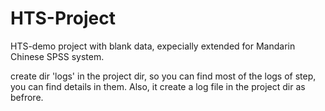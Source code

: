 # HTS-Project
HTS-demo project with blank data, expecially extended for Mandarin Chinese SPSS system.  

create dir 'logs' in the project dir, so you can find most of the logs of step, you can find details in them. Also, it create a log file in the project dir as befrore.
